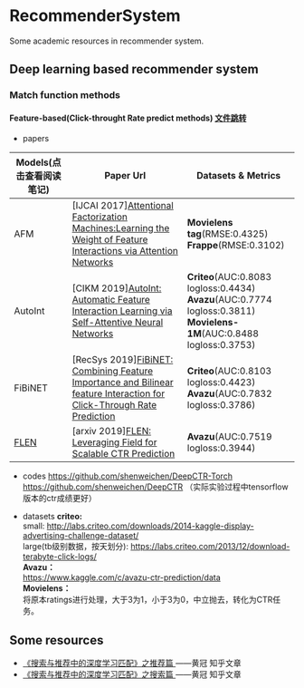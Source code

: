 # RecommenderSystem
Some academic resources in recommender system.

## Deep learning based recommender system
### Match function methods
#### Feature-based(Click-throught Rate predict methods) [文件跳转](https://github.com/NiuJiaJun-BUPT/RecommenderSystem/tree/master/Deep%20Learning/Match%20Function/CTR)
* papers

| Models(点击查看阅读笔记)  | Paper Url | Datasets & Metrics |
| ------------- | ------------- | ------------- |
| AFM     | [IJCAI 2017][Attentional Factorization Machines:Learning the Weight of Feature Interactions via Attention Networks](https://www.ijcai.org/Proceedings/2017/0435.pdf)  | **Movielens tag**(RMSE:0.4325)<br> **Frappe**(RMSE:0.3102)|
| AutoInt | [CIKM 2019][AutoInt: Automatic Feature Interaction Learning via Self-Attentive Neural Networks](https://arxiv.org/pdf/1810.11921.pdf)  | **Criteo**(AUC:0.8083 logloss:0.4434)<br>**Avazu**(AUC:0.7774 logloss:0.3811)<br>**Movielens-1M**(AUC:0.8488 logloss:0.3753)|
| FiBiNET | [RecSys 2019][FiBiNET: Combining Feature Importance and Bilinear feature Interaction for Click-Through Rate Prediction](https://arxiv.org/pdf/1905.09433.pdf) | **Criteo**(AUC:0.8103 logloss:0.4423)<br>**Avazu**(AUC:0.7832 logloss:0.3786)|
| [FLEN](https://github.com/NiuJiaJun-BUPT/RecommenderSystem/blob/master/Deep%20Learning/Matching%20Function/CTR/FLEN_note.md)    | [arxiv 2019][FLEN: Leveraging Field for Scalable CTR Prediction](https://arxiv.org/pdf/1911.04690.pdf) |**Avazu**(AUC:0.7519 logloss:0.3944)|

* codes
https://github.com/shenweichen/DeepCTR-Torch<br>
https://github.com/shenweichen/DeepCTR （实际实验过程中tensorflow版本的ctr成绩更好）

* datasets
**criteo:**<br>
    small: http://labs.criteo.com/downloads/2014-kaggle-display-advertising-challenge-dataset/<br>
    large(tb级别数据，按天划分): https://labs.criteo.com/2013/12/download-terabyte-click-logs/<br>
**Avazu：**<br>
    https://www.kaggle.com/c/avazu-ctr-prediction/data<br>
**Movielens：**<br>
    将原本ratings进行处理，大于3为1，小于3为0，中立抛去，转化为CTR任务。
## Some resources
* [《搜索与推荐中的深度学习匹配》之推荐篇 ](https://zhuanlan.zhihu.com/p/45849695)——黄冠 知乎文章
* [《搜索与推荐中的深度学习匹配》之搜索篇 ](https://zhuanlan.zhihu.com/p/38296950)——黄冠 知乎文章
